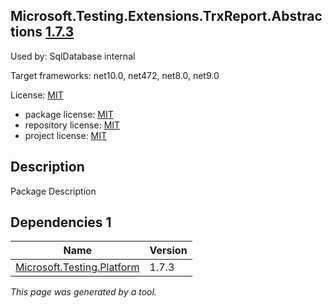 Microsoft.Testing.Extensions.TrxReport.Abstractions [1.7.3](https://www.nuget.org/packages/Microsoft.Testing.Extensions.TrxReport.Abstractions/1.7.3)
--------------------

Used by: SqlDatabase internal

Target frameworks: net10.0, net472, net8.0, net9.0

License: [MIT](../../../../licenses/mit) 

- package license: [MIT](https://licenses.nuget.org/MIT) 
- repository license: [MIT](https://github.com/microsoft/testfx) 
- project license: [MIT](https://github.com/microsoft/testfx) 

Description
-----------
Package Description

Dependencies 1
-----------

|Name|Version|
|----------|:----|
|[Microsoft.Testing.Platform](../../../../packages/nuget.org/microsoft.testing.platform/1.7.3)|1.7.3|

*This page was generated by a tool.*